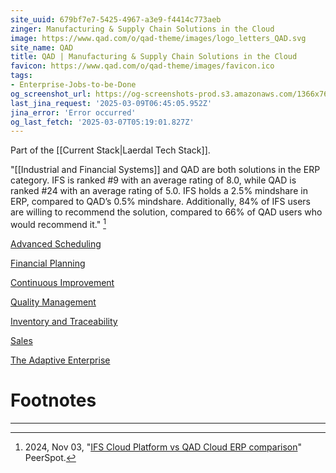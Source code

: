 ```yaml
---
site_uuid: 679bf7e7-5425-4967-a3e9-f4414c773aeb
zinger: Manufacturing & Supply Chain Solutions in the Cloud
image: https://www.qad.com/o/qad-theme/images/logo_letters_QAD.svg
site_name: QAD
title: QAD | Manufacturing & Supply Chain Solutions in the Cloud
favicon: https://www.qad.com/o/qad-theme/images/favicon.ico
tags:
- Enterprise-Jobs-to-be-Done
og_screenshot_url: https://og-screenshots-prod.s3.amazonaws.com/1366x768/80/false/9c0d96c6c9fb1deac367ba04058b3809532a4383c1b12e533fff7c06e14d91d0.jpeg
last_jina_request: '2025-03-09T06:45:05.952Z'
jina_error: 'Error occurred'
og_last_fetch: '2025-03-07T05:19:01.827Z'
---
```


Part of the [[Current Stack|Laerdal Tech Stack]].

"[[Industrial and Financial Systems]] and QAD are both solutions in the ERP category. IFS is ranked #9 with an average rating of 8.0, while QAD is ranked #24 with an average rating of 5.0. IFS holds a 2.5% mindshare in ERP, compared to QAD’s 0.5% mindshare. Additionally, 84% of IFS users are willing to recommend the solution, compared to 66% of QAD users who would recommend it." [^1]

[Advanced Scheduling](https://www.qad.com/solutions/qad-advanced-scheduling)

[Financial Planning](https://www.qad.com/solutions/financial-planning)

[Continuous Improvement](https://www.qad.com/solutions/quality-management-system/features#continuous-improvement)

[Quality Management](https://www.qad.com/solutions/qad-eqms)

[Inventory and Traceability](https://www.qad.com/solutions/inventory-and-traceability)

[Sales](https://www.qad.com/solutions/sales)

[The Adaptive Enterprise](https://www.qad.com/adaptive-enterprise)

# Footnotes
***
[^1]: 2024, Nov 03, "[IFS Cloud Platform vs QAD Cloud ERP comparison](https://www.peerspot.com/products/comparisons/ifs-cloud-platform_vs_qad-cloud-erp)" PeerSpot. 



